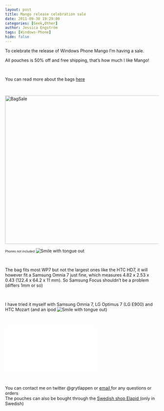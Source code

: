 ```yaml
---
layout: post
title: Mango release celebration sale
date: 2011-09-30 19:29:00
categories: [Geek,Other]
author: Jessica Engström
tags: [Windows-Phone]
hide: false
---
```

<p>To celebrate the release of Windows Phone Mango I’m having a sale.</p> <p>All pouches is 50% off and free shipping, that’s how much I like Mango!</p> <p>&nbsp;</p> <p>You can read more about the bags <a href="http://www.catoholic.se/post/Windows-Phone-7-Pouch-part-2.aspx">here</a></p> <p>&nbsp;</p> <p><a href="/PostImages/BagSale.png"><img title="BagSale" style="border-left-width: 0px; border-right-width: 0px; background-image: none; border-bottom-width: 0px; padding-top: 0px; padding-left: 0px; display: inline; padding-right: 0px; border-top-width: 0px" border="0" alt="BagSale" src="/PostImages/BagSale_thumb.png" width="544" height="486"></a></p> <p><font size="1">Phones not included</font> <img class="wlEmoticon wlEmoticon-smilewithtongueout" style="border-top-style: none; border-bottom-style: none; border-right-style: none; border-left-style: none" alt="Smile with tongue out" src="/PostImages/wlEmoticon-smilewithtongueout.png"></p> <p>&nbsp;</p> <p>The bag fits most WP7 but not the largest ones like the HTC HD7, it will however fit a Samsung Omnia 7 just fine, which measures 4.82 x 2.53 x 0.43 (122.4 x 64.2 x 11 mm). So Samsung Focus shouldn’t be a problem (differs 1mm or so)</p> <p>&nbsp;</p> <p>I have tried it myself with Samsung Omnia 7, LG Optimus 7 (LG E900) and HTC Mozart (and an ipod <img class="wlEmoticon wlEmoticon-smilewithtongueout" style="border-top-style: none; border-bottom-style: none; border-right-style: none; border-left-style: none" alt="Smile with tongue out" src="/PostImages/wlEmoticon-smilewithtongueout.png">)</p> <p>&nbsp;</p> <p><iframe src="\paypal50.htm" frameborder="no"></iframe></p> <p>&nbsp;</p> <p>You can contact me on twitter @grytlappen or <a href="mailto:jessica@catoholic.se">email </a>for any questions or orders <br>The pouches can also be bought through the <a href="http://www.elapid.se/">Swedish shop Elapid </a>(only in Swedish)</p>
